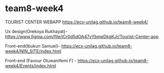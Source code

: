 # team8-week4
TOURIST CENTER WEBAPP
https://ecx-unilag.github.io/team8-week4/

Ux design(Orekoya Rukhayat)- https://www.figma.com/file/jCr0d5dOA47vYbmeDkgKJr/Tourist-Center-app

Front-end(Ibukun Samuel)-  https://ecx-unilag.github.io/team8-week4/NIN_SITE/index.html

Front-end (Favour Oluwanifemi F) - https://ecx-unilag.github.io/team8-week4/Events/index.html
